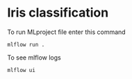 # Iris classification

To run MLproject file enter this command 

```
mlflow run .
```

To see mlflow logs

```
mlflow ui
```
